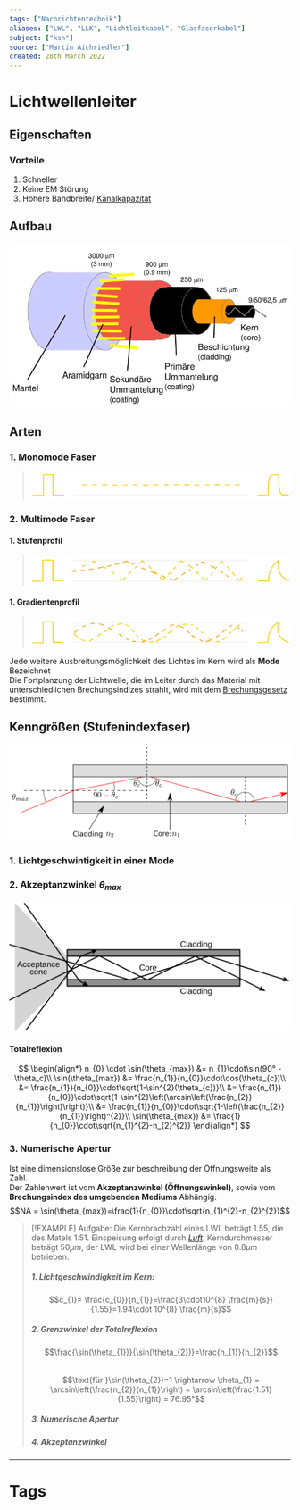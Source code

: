 ```yaml
---
tags: ["Nachrichtentechnik"]
aliases: ["LWL", "LLK", "Lichtleitkabel", "Glasfaserkabel"]
subject: ["ksn"]
source: ["Martin Aichriedler"]
created: 28th March 2022
---
```


# Lichtwellenleiter

## Eigenschaften

### Vorteile

1. Schneller
2. Keine EM Störung
3. Höhere Bandbreite/ [Kanalkapazität](../netzwerk-technik/Kanalkapazität.md)

## Aufbau

![lwl_aufbau](assets/lwl_aufbau.png)

## Arten

### 1. Monomode Faser

>![monomode_faser](assets/monomode_faser.png)

### 2. Multimode Faser

#### 1. Stufenprofil

>![multimode_stufenp](assets/multimode_stufenp.png)

#### 1. Gradientenprofil

>![multimode_gradienten_p](assets/multimode_gradienten_p.png)

Jede weitere Ausbreitungsmöglichkeit des Lichtes im Kern wird als **Mode** Bezeichnet  
Die Fortplanzung der Lichtwelle, die im Leiter durch das Material mit unterschiedlichen Brechungsindizes strahlt, wird mit dem [Brechungsgesetz](../../physik/Snelliussches%20Brechungsgesetz.md) bestimmt.

## Kenngrößen (Stufenindexfaser)

![Optic_fibre-numerical_aperture_diagram.svg](assets/Optic_fibre-numerical_aperture_diagram.svg.png) 

### 1. Lichtgeschwintigkeit in einer Mode

### 2. Akzeptanzwinkel $\theta_{max}$

 ![Optical-fibre.svg](assets/Optical-fibre.svg.png)

#### Totalreflexion

$$
\begin{align*}
n_{0} \cdot \sin(\theta_{max}) &= n_{1}\cdot\sin(90° -\theta_c)\\
\sin(\theta_{max}) &= \frac{n_{1}}{n_{0}}\cdot\cos(\theta_{c})\\
&= \frac{n_{1}}{n_{0}}\cdot\sqrt{1-\sin^{2}(\theta_{c})}\\
&= \frac{n_{1}}{n_{0}}\cdot\sqrt{1-\sin^{2}\left(\arcsin\left(\frac{n_{2}}{n_{1}}\right)\right)}\\
&= \frac{n_{1}}{n_{0}}\cdot\sqrt{1-\left(\frac{n_{2}}{n_{1}}\right)^{2}}\\
\sin(\theta_{max}) &= \frac{1}{n_{0}}\cdot\sqrt{n_{1}^{2}-n_{2}^{2}}
\end{align*}
$$

### 3. Numerische Apertur

Ist eine dimensionslose Größe zur beschreibung der Öffnungsweite als Zahl.  
Der Zahlenwert ist vom **Akzeptanzwinkel (Öffnungswinkel)**, sowie vom **Brechungsindex des umgebenden Mediums** Abhängig.  
$$NA = \sin(\theta_{max})=\frac{1}{n_{0}}\cdot\sqrt{n_{1}^{2}-n_{2}^{2}}$$

>[!EXAMPLE] Aufgabe: Die Kernbrachzahl eines LWL beträgt $1.55$, die des Matels $1.51$. Einspeisung erfolgt durch *[Luft](../../physik/Lufthülle%20der%20Erde.md)*. Kerndurchmesser beträgt $50\mu m$, der LWL wird bei einer Wellenlänge von $0.8\mu m$ betrieben.
> ##### 1. Lichtgeschwindigkeit im Kern:
> $$c_{1}= \frac{c_{0}}{n_{1}}=\frac{3\cdot10^{8} \frac{m}{s}}{1.55}=1.94\cdot 10^{8} \frac{m}{s}$$
> ##### 2. Grenzwinkel der Totalreflexion
> $$\frac{\sin(\theta_{1})}{\sin(\theta_{2})}=\frac{n_{1}}{n_{2}}$$  
> $$\text{für }\sin(\theta_{2})=1 \rightarrow \theta_{1} = \arcsin\left(\frac{n_{2}}{n_{1}}\right) = \arcsin\left(\frac{1.51}{1.55}\right) = 76.95°$$
> ##### 3. Numerische Apertur
> ##### 4. Akzeptanzwinkel


---

# Tags